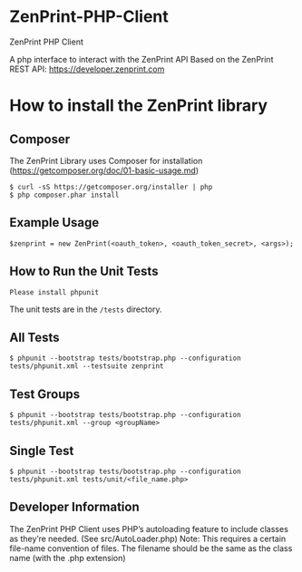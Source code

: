 ZenPrint-PHP-Client
=======

ZenPrint PHP Client

A php interface to interact with the ZenPrint API
Based on the ZenPrint REST API: https://developer.zenprint.com

How to install the ZenPrint library
===================================

Composer
-------
The ZenPrint Library uses Composer for installation (https://getcomposer.org/doc/01-basic-usage.md)

```
$ curl -sS https://getcomposer.org/installer | php
$ php composer.phar install
```

Example Usage
-------------

```
$zenprint = new ZenPrint(<oauth_token>, <oauth_token_secret>, <args>);
```


How to Run the Unit Tests
-------------------------

```
Please install phpunit
```

The unit tests are in the `/tests` directory.

All Tests
---------

```
$ phpunit --bootstrap tests/bootstrap.php --configuration tests/phpunit.xml --testsuite zenprint
```

Test Groups
-----------
```
$ phpunit --bootstrap tests/bootstrap.php --configuration tests/phpunit.xml --group <groupName> 
```

Single Test 
-----------
```
$ phpunit --bootstrap tests/bootstrap.php --configuration tests/phpunit.xml tests/unit/<file_name.php>
```

Developer Information
---------------------

The ZenPrint PHP Client uses PHP’s autoloading feature to include classes as they’re needed. (See src/AutoLoader.php)
Note: This requires a certain file-name convention of files. The filename should be the same as the class name (with the .php extension)
